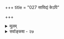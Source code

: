 +++
title = "027 साविद्यं केऽपि"

+++
<details><summary>मूलम्</summary>

साविद्यं केऽपि सोपाधिकमथ कतिचिच्छक्तिभिर्जुष्टमन्ये स्वीकृत्यैकाद्वितीयश्रुतिमपि जगदुस्तद्विशिष्टैक्यनिष्ठाम् ।  
नित्यत्वं विग्रहत्वं प्रकृतिपुरुषयोर्हेतुतां विश्वकर्तुस्तद्वैशिष्ट्यं च शास्त्रप्रथितमजहतां कोऽपराधोऽतिरिक्तः ॥ २७ ॥
</details>

<details><summary>सर्वाङ्कषा - २७</summary>

ननु यदि ब्रह्मण उपादानत्वं तच्छरीरभूतचिदचिद्द्वारकम्, तर्हि कारणभूतस्य वस्तुनः 'एकमेवाद्वितीयम्' इत्येकत्वं न मुख्यं स्यात्, किन्तु विशिष्टैक्यविवक्षयेत्येकत्वममुख्यमेव स्यादिति शङ्कां परिहरतिसाविद्यमित्यादि । **केऽपि** = निर्विशेषवादिनः साविद्यं **ब्रह्म** = अविद्याविशिष्टं ब्रह्मोपादानंम् स्वीकृत्य, **एकाद्वितीयश्रुतिमपि** = प्रलयकालिकीम् 'एकमेवाद्वितीयम्' इति श्रुतिमपि तद्विशिष्टैक्यनिष्ठां जगदुः अवदन् - अथ कतिचेत् सोपाधिकं ब्रह्म स्वीकृत्य, तद्विशिष्टैक्यनिष्ठाम् एकाद्वितीयश्रुतिं जगदुः इति, अन्ये शक्तिभिः जुष्टं ब्रह्म स्वीकृत्य, एकाद्वितीयश्रुतिमपि तद्विशिष्टैक्यनिष्ठां जगदुः इति च भिन्न भिन्नं वाक्यम् । आद्यं निर्विशेषवादिनाम्, द्वितीयं भास्करस्य, तृतीयं यादवप्रकाशस्य । नित्यशुद्धबुद्धमुक्तस्वरूपस्य ब्रह्मण उपादानत्वं यदि स्वरूपकृतम्, तर्हि तस्य स्वरूपस्य नित्यत्वादेवानिर्मोक्षप्रसङ्ग इति जगद्ब्रह्मणोर्मध्ये अनिर्वचनीयमविद्याख्यं किञ्चिदङ्गीकृत्य साविद्यं ब्रह्मोपादानम्, निरवद्यं तदेव परमप्राप्यं नित्यशुद्धेत्यादिरूप मङ्गीचक्रुः । 'उपाधिनिमित्तो भेदः, न पारमार्थिक इत्येषोऽर्थः सर्वैर्वेदान्तिभिरभ्युपगन्तव्यः' (ब्र.सू.भा. 1-4- 



432 

22 शं.) इति खलु भाष्यम् । यदि साविद्यमुपादानम्, तर्हि 'एकमेवाद्वितीयम्' इति श्रुतिः कथं घटतामिति चेत्; अविद्याया अनिर्वचनीयतामभ्युपगच्छन्त एव तस्या मिथ्यात्वात्, सत्यभूतवस्त्वन्तराभावार्थकम् 'एकमेवाद्वितीयम्' इति वाक्यमिति खलु वदन्ति ॥ 

इदं कथं घटताम् ? सजातीयविजातीयस्वगतभेदत्रयरहितं खल्वद्वितीयादिपदस्यार्थोऽवर्णि । अविद्या ब्रह्मसजातीया ? उत विजातीया ? आद्यस्तु न भवति, ब्रह्माद्वैतभङ्गात् । विजातीया चेत्, विजातीयाविद्याविशिष्टमेवोपादानं सिद्धम्, संमतं चैतदेव । एवं सति विजातीययाऽविद्यया विशिष्टत्वात्कथमद्वितीयम् ब्रह्म? पारमार्थिकद्वितीयरहितमित्येवार्थ इति चेत्, तत् सजातीयद्वितीयराहित्यमेव, न तु विजातीयद्वितीयराहित्यरूपम् । तदापि अविद्याया ब्रह्मविजातीयत्वाद्विजातीयद्वितीयराहित्यं विरुद्ध्येत, विजातीयद्वितीयाङ्गीकारात् । अविद्याया अनिर्वचनीयत्वात्, निर्वचनीयद्वितीयराहित्यं यदि विवक्षितम् ; तर्हि ब्रह्म निर्वचनीयं स्यात् । तथा चावाच्यत्वावेद्यत्वादिभङ्गः । ब्रह्मणोऽनिर्वचनीयत्वमन्यादृशम्, अविद्याया अनिर्वचनीयत्वं चान्यादृशमिति न दोष इति यदि, 

हन्तानिर्वचनीयत्वमधिकृत्यैव वर्ण्यते । एतावदिति चेत्, हन्त ! कियद्वर्ण्येत चेतरत् ॥ 

मुखमस्ति बलं चास्ति वैयात्यं चास्त्यनन्तकम् । अनिर्वाच्यमभूत्सर्वम्, उच्यताम् स्वेच्छयैव भोः ॥ 

एतद्दोषपरिहारायैव भास्कराचार्यः उपाधिसत्यतावादी प्रत्यवतिष्ठते - अथ कतिचित् सोपाधिकमिति । अथ कतिचित् सोपाधिकं ब्रह्म स्वीकृत्य एकाद्वितीयश्रुतिमपि तद्विशिष्टैक्यनिष्ठां जगदुरित्यन्वयः । अयमाशयस्तेषां - अविद्याया मिथ्यात्वे तस्याः कल्पकः क इति वक्तव्यम् । केनचित् भ्रान्त्या कल्पितमेव हि मिथ्येत्युच्यते । कस्य भ्रान्त्या कल्पितेयमविद्या ? ब्रह्मण एवेति चेत्, किमेतद्भान्तिदर्शनं ब्रह्मणः स्वाभाविकम्, उतौपाधिकम्? स्वाभाविकत्वेऽनिर्मोक्षप्रसङ्गः । औपाधिकत्वे, स उपाधिः सत्यः, उत मिथ्या? मिथ्यात्वे, पुनः कल्पकान्तरापेक्षत्वादनवस्था । सत्यत्वे, भक्षितेऽपि लशुने न शान्तो व्याधिः, इत्यापत्त्या अविद्याकल्पकोपाधेः सत्यत्वाङ्गीकारापेक्षया, अविद्याया एव सत्यत्वमङ्गीक्रियताम् । ननु विद्यामयः खलु परमात्मा । स एव च सत्यः । तद्भिन्नाविद्या कथं सत्या स्यात् ? वस्तुतस्तु- 

सर्वे भग्ना नञ्समासे विपरीतार्थभावनात् । तत्तुल्यमेवान्यत्किञ्चिदुच्यते नञ्समासतः ॥ तुल्यं द्वितीयं सिद्धयेच्चेत् भवेत् ब्रह्मद्वयं तदा । इति भीतिः किमर्था ते, ब्रह्मणोऽन्यदितीर्यताम् ॥ भिन्नान्यशब्दयोर्भेदो महानस्तीति चिन्त्यताम् । सर्वात्मना न पर्यायौ तौ शब्दाविति तु ध्रुवम् ॥ दित्यदित्यादिशब्दादौ ऋतानृतपदेषु च । रीतिस्सर्वत्र चैवेयम् समाश्वसिहि मास्तु भीः ॥ यदि नाङ्गीकरोषि त्वमुपाधेः सत्यतां बत । नैव च स्यात्समाश्वासस्सत्यं सत्यं वदाम्यहम् ॥ 

तर्ह्यद्वितीयश्रुतेः का गतिरिति चेत्, का भीतिः ? सद्गतिरेव । तवैव स्याद्दुर्गतिः धनकनकादिव्यतिरिक्तमिथ्यात्वकल्पकस्य ! अस्माकं तु ब्रह्मतुल्यसत्यत्वाभावाज्जडत्वाच्च सजातीयद्वितीयराहित्यं सिद्धमेवेति नानुपपत्तिः । सत्यत्वे तस्या उच्छेदः कथम्? त्याज्यता वा कथम् ? इति चेत्, सत्यत्वेऽपि न ब्रह्मतुल्यं 

433 



सत्यत्वम् । अतस्त्याज्यतोच्छेद्यता च युज्यते । कि तर्हि सत्येऽप्यस्ति तारतम्यम्? किं विस्मृता 'सत्यस्य सत्यम्' (बृ.4-3-6, 4-1-20) इत्यपौरुषेयी वाक् । 'सत्यपदं निरुपाधिकसत्तायोगि ब्रह्माह । तेन विकारास्पदमचेतनम्, तत्संसृष्टश्चेतनश्च व्यावृत्तः' (श्री. भा. 1-1-2 ) इति श्रीभाष्यमपि । एतद्दृष्ट्या जगतः, संसारिचेतनस्य च सत्यत्वं नास्त्येव । तथाचास्त्येव सत्यत्वेऽपि तारतम्यम् । तस्मात् ब्रह्मविशेषणं सत्यपदमन्यदेव । लोकविशेषणभूतसत्यपदमन्यदेवेति चेत्, अस्तु । यथा कथञ्चिदात्मा समाधीयताम् । प्रकृते निरुपाधिकं सत्यं तु ब्रह्मैव, तत् सदा सर्वेषामुपादेयम्, सोपाधिकसत्यं तु हेयमेव । तर्हि जीवोऽपि हेयः स्यात्, तदीयसत्तायास्सोपाधिकत्वादिति चेत्, ओम् । जीवात्मस्वरूपमपि परमात्मानुभवरहितं हेयमेव । किं न जानासि त्वमेतत्सिद्धान्ते कैवल्यस्य हेयत्वम् । अत उपाधेस्सत्यत्वेऽपि न कापि हानिः । सत्ये तारतम्यं नास्तीत्याद्युक्तिस्तु अबाधितत्वे तारतम्यं नास्तीत्येतत्परा, व्यावहारिकपारमार्थिकसत्यत्वकल्पनानिषेधपरा वा । व्यावहारिकपारमार्थिकसत्यभेदकल्पनाप्येतदभिप्रायैव । श्रीशङ्कराचार्याणामप्येतावदेवाभिमतम्, पारमार्थिक्यामवस्थायां सर्वस्यापि व्यवहारस्य लोपादित्यवधेयम् । न हि पारमार्थिक्यामवस्थायां बाधाबाधादिवार्ता, सत्यमिथ्यात्वविभागो वा, हानोपादानादिर्वा वर्तते । अधिकं तु पूर्वमेवोक्तम् ॥ 

परन्त्वेतस्मिन्नपि पक्षे जीवब्रह्मणोर्भेदमौपाधिकं स्वीकृत्याभेदस्यैव स्वाभाविकत्वाङ्गीकारात् ब्रह्मणि जीवगतदुःखादिसंबन्धप्रसक्तेर्वारयितुमशक्यत्वात्, ब्रह्मणो निरवद्यश्रुतिविरोधो दुष्परिहर इत्यालोचयन् यादवप्रकाशाचार्य आह - अन्ये इत्यादि । अन्ये जीवब्रह्मणोः अचिद्ब्रह्मणोश्च भेदाभेदयोरुभयोरपि स्वाभाविकत्वं स्वीकरोति यादवप्रकाशाचार्यः । **शक्तिभिः** = चिदचिदीश्वरात्मना परिणामोपयोगिशक्तिभिः तिसृभिः **जुष्टम्** = युक्तम् स्वीकृत्य एकाद्वितीयश्रुतिमपि तद्विशिष्टैकनिष्ठाम् जगदुः । निरवयवमखण्डमपि परं ब्रह्म स्वसंकल्पानुरोधेन तत्तच्छक्तिविशिष्टं स्वीयं रूपं त्रेधा परिकल्य **चिदचिदीश्वररूपेण** = भोक्तृभोग्यप्रेरितृरूपेणावतिष्ठते । कुत्रचित् तन्मतनिरूपणे शक्तिपदस्थाने अंशपदमपि दृश्यते । तत्तच्छक्तिविशिष्टत्वेन रूपेण विशेष्यमपि त्रेधा विभक्तमिव यतो भवति ततस्तत्रांशपदप्रयोगः । अंशपदेनानारंभकांशा वा विवक्षिताः । तद्दृष्ट्याखण्डं ब्रह्मेत्युच्यते । एतादृशशक्तित्रयविशिष्टस्य ब्रह्मण एकत्वात् विशिष्टैक्यविवक्षयाऽद्वितीयश्रुत्युपपत्तिः ॥ 

अस्मिंस्तु भेदाभेदवादे सारतो दूषणमुक्तं भगवता वेदार्थसंग्रहे- 'ब्रह्माज्ञानपक्षादपि पापीयानयं भेदाभेदपक्षः' इति । ब्रह्माज्ञानवादे हि दोषाणां मिथ्यात्वात् ब्रह्म सुरक्षितं भवति । अस्मिस्तु भेदाभेदवादे दोषाणां सत्यत्वात्, जीवब्रह्मणोर्भेदवदभेदस्यापि स्वाभाविकत्वात्, जीवगता दोषा ब्रह्मणि प्रसज्येरन् । न च भेदस्यापि स्वाभाविकत्वात्, दोषाणां ब्रह्मणि प्रसक्तिर्वार्यत इति वाच्यम् ; 

स्यादिच्छा भवतस्त्वेवं त्वदाज्ञां पालयेत्तु कः । विपरीतं कुतो न स्यात् ? विषमालंकृतिं स्मर ॥ एवं प्राधान्येन तत्कालप्रसिद्धं पक्षत्रयं प्रादर्शि । किन्तु ; 

पुनः पुनश्च वक्तव्यं श्रोतव्यं च पुनः पुनः । पुनः पुनश्च मन्तव्यं ध्यातव्यं च पुनः पुनः ॥ त्यक्त्वा सर्वं, तपः कार्य यावता स्यात् प्रभोः कृपा । श्रूयतां पुनरप्यत्र प्रभुं स्मृत्वाभिधीयते ॥

434 

नित्यत्वं विग्रहत्वं प्रकृतिपुरुषयोर्हेतुतां विश्वकर्तु- 

स्तद्वैशिष्टयं च शास्त्रप्रथितमजहतां कोऽपराधो ऽतिरिक्तः ॥27॥ 

वेदान्तशास्त्रपठनान्नैव किञ्चिद्भविष्यति । यतस्तत्तपसा गम्यं तथा देवप्रसादतः ॥ ‘तपः प्रभावाद्देवस्य प्रसादाच्चे 'ति हि श्रुतिः । सूत्रं चापि तथा हार्दानुग्रहादिति दृश्यते ॥ वेदान्तशास्त्रं ब्रह्मर्षिश्चकारात्यद्भुतं कलौ । कृते प्रियविचाराणां बुद्धेः कालुष्यनाशकम् ॥ तस्य व्याख्या पुरैवासीत्परिणामपराऽऽत्मनः । दूषिता बहुधा सा तु बौद्धैः केवलहैतुकैः ॥ तस्योत्तरप्रदानाय तत्तत्कालानुसारतः । प्रयेतिरे महात्मानः स्वस्वबुद्ध्यनुसारतः ॥ तत्तात्पर्यापरिज्ञानाच्छङ्खान् दध्मुः पृथक्पृथक् । कलेः प्रभावात्तत्सर्वमासीद्ज्ञानविडम्बनम् ॥ तस्मै रामानुजार्याय नमः परमयोगिने । शठारातिमुनेर्भावदर्शिने मार्गदर्शिने ॥ हन्तासीत्तत्कलेर्दोषादेकदेशिमतं यथा । द्वैतं किं स्यादथाद्वैतं द्वैताद्वैतमथापि वा ॥ विकल्प्यैवं स योगीन्द्रो न स्पष्टं प्राह चोत्तरम् । अतो ज्ञेयं तु तत्त्वस्य दुर्गमत्वं मुमुक्षुभिः ॥ अथापि वर्धयामासुर्विचारं तन्मतानुगाः । परस्परं दूषयन्तः तथावर्धत हा ! कलिः ॥ ‘सारासारविवेकज्ञाः गरीयांसो विमत्सराः । प्रमाणतन्त्राः सन्तीति कृतो वेदार्थसंग्रहः ॥ ' एवं स प्रार्थयामास वेङ्कटेश्वरसन्निधौ । स योगी, जगतां क्षेमो भूयात्तस्य कृपाबलात् ॥ 



प्रकृतमनुसरामः । एवं कञ्चनोपाधिं मध्ये कृत्वैव ब्रह्मोपादानत्वे सर्वेनिरूपणीये – **शास्त्रप्रथितम्** = वेदाख्यशास्त्रे सुस्पष्टम् प्रतीयमानम् प्रकृतिपुरुषयोः नित्यत्वम्, **विग्रहत्वम्** = परमात्मशरीरत्वम् विश्वकर्तुःः जगत्स्रष्टुः **हेतुताम्** =अभिन्ननिमित्तोपादानताम्, तदुपपादकतया तद्वैशिष्ट्यं **च** = सदा चेतनाचेतनशरीरकत्वं च **अजहताम्** =अत्यजताम् अतिरिक्तः अपराधः कः ? श्रुत्युक्तमार्गेणैव सर्वश्रुतिसमन्वयप्रतिपादनातिरिक्तो दोषः कोऽस्मास्विति नर्मोक्तिः, निर्वेदोक्तिर्वा । शिष्टमग्रे (श्लो. 41) भविष्यति ॥ 

अत्रैवं श्रीभाष्यस्य पङ्क्तयोऽवधार्या : - 'निर्विशेषवस्त्वैक्यवादिनः, भेदाभेदवादिनः, केवलभेदवादिनश्च वैय्यधिकरण्येन, सामानाधिकरण्येन च ब्रह्मात्मोपदेशास्सर्वे परित्यक्ताः स्युः' (श्री. 1-1-1) इत्यादयः । विस्तरस्तु तत्रैव द्रष्टव्यः । उक्तवादत्रयप्रतिकोटिभूतं सविशेषाद्वैतमेवैतत्सिद्धान्त इति हृदयम् । इतरत् पूर्वश्लोक एव द्रष्टव्यम् ॥ 

केयमारभटी ब्रह्मन् ! वृथैव च पुनः पुनः । तत्रैवोत्तरवाक्यं तु नैव दृष्टं कुतस्त्वया ॥ 

समनन्तरमेव शरीरशरीरिभावकृतोऽभेद इति स्पष्टमुक्तमेव किलेति चेत्, सावधानमुच्यताम् शरीरशरीरिभावकृतः अभेदो वा, अभेदनिर्देशो वा । किमन्तरं नैव जानास्युभयोः ? जनास्तु मन्यन्ते 'अभेदनिर्देशः शरीरशरीरिभावकृतः' इति अत्रोच्यते 'अभेदः शरीरशरीरिभावकृतः ' इति ॥ 

अत्रैव वर्तते सूक्ष्मं रहस्यं महदद्भुतम् । शरीरिणश्शरीरस्य संबन्धश्चिन्त्यताम् मुहुः ॥ तथैव चिन्त्यतां गाढं स आत्मा पञ्चधा स्थितः । बहुधा दर्शितं चैतत् रहस्यं चिन्त्यताम् मुहुः ॥ 

173. 

435 

[ यादवप्रकाशमतपरीक्षा ] 

ब्रह्मोपात्तान् विकारान् कतिचिदभिदधुश्चेतनाचेतनेशान् 

नैतद्युक्तं यदीशादनधिकमनघं निर्विकारं श्रुतं तत् । भिन्नाया ब्रह्मशक्तेर्विकृतय इति चेत्, ब्रह्मजन्यत्वभङ्गः; 

भेदाभेदोपपाद्यं सकलमिति मते सप्तभङ्गी न दूष्या ॥28॥ 



अध्यात्मशास्त्रसरस्वमेतस्यान्तस्तु वर्तते । शब्दं त्यक्त्वा चिन्तयार्थं मननं क्रियतां मुहुः ॥ बुद्ध्यधीशं गुरूंश्चैव साक्षीकृत्य विचिन्तय । तयोरनुग्रहाच्चैव सर्वं सुविदितं भवेत् ॥ २७ ॥
</details>
